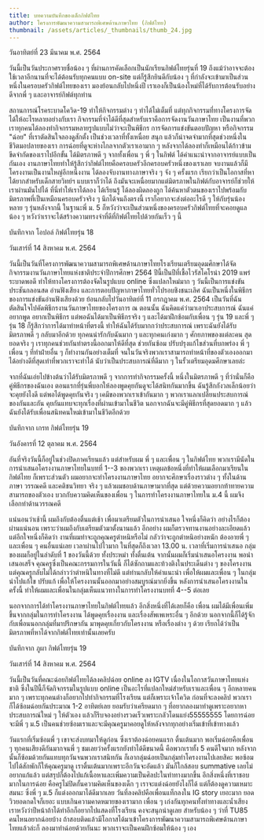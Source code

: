 ```yaml
---
title: บทความบันทึกของเด็กกิฟต์ไทย
author: โครงการพัฒนาความสามารถพิเศษด้านภาษาไทย (กิฟต์ไทย)
thumbnail: /assets/articles/_thumbnails/thumb_24.jpg
---
```


วันอาทิตย์ที่ 23 มีนาคม พ.ศ. 2564

วันนี้เป็นวันประกาศรายชื่อน้อง ๆ
ที่ผ่านการคัดเลือกเป็นนักเรียนกิฟต์ไทยรุ่นที่ 19
ถึงแม้ว่าอาจจะต้องใช้เวลาอีกนานที่จะได้ต้อนรับทุกคนแบบ on-site
แต่ก็รู้สึกยินดีกับน้อง ๆ
ที่กำลังจะเข้ามาเป็นส่วนหนึ่งในครอบครัวกิฟต์ไทยของเรา
มองย้อนกลับไปหนึ่งปี
เราเองก็เป็นน้องใหม่ที่ได้รับการต้อนรับอย่างดีจากพี่ ๆ
และอาจารย์กิฟต์ทุกท่าน

สถานการณ์โรคระบาดโควิด-19 ทำให้กิจกรรมต่าง ๆ ทำได้ไม่เต็มที่
แต่ทุกกิจกรรมที่ทางโครงการจัดได้ให้อะไรหลายอย่างกับเรา
กิจกรรมที่จำได้ดีที่สุดสำหรับเราคือการจัดงานวันภาษาไทย
เป็นงานที่พวกเราทุกคนได้ลองทำกิจกรรมหลายรูปแบบไม่ว่าจะเป็นพิธีกร
การจัดการแข่งขันตอบปัญหา หรือกิจกรรม "ฉ่อย" ที่เราตัดสินใจลองดูสักตั้ง
เป็นช่วงเวลาที่ทั้งเหนื่อย สนุก
แล้วก็น่าจดจำมากที่สุดช่วงหนึ่งในชีวิตมอปลายของเรา
การฉ่อยที่ดูจะห่างไกลจากตัวเราเอามาก ๆ
หลังจากได้ลองทำก็เหมือนได้ก้าวข้ามขีดจำกัดของเราไปอีกขั้น ได้มิตรภาพดี ๆ
จากทั้งเพื่อน ๆ พี่ ๆ ในกิฟต์ ได้คำแนะนำจากอาจารย์แบบเป็นกันเอง
งานภาษาไทยทำให้รู้สึกว่ากิฟต์ไทยคือครอบครัวอีกครอบครัวหนึ่งของเราเลย
จบงานแล้วก็มีโครงงานเป็นงานใหญ่อีกหนึ่งงาน ได้ลองจับงานทางภาษาจริง ๆ จัง
ๆ ครั้งแรก เรียกว่าเป็นโอกาสที่หาได้ยากสำหรับเด็กสายวิทย์ฯ
แบบเราก็ว่าได้
ถึงมันจะเหนื่อยมากแต่มิตรภาพในกิฟต์กับอาจารย์ก็ช่วยให้เราผ่านมันไปได้
ที่นี่ทำให้เราได้ลอง ได้เรียนรู้ ได้ลองผิดลองถูก
ได้ค้นหาตัวตนของเราไปพร้อมกับมิตรภาพที่เป็นเหมือนครอบครัวจริง ๆ
นึกได้จนถึงตรงนี้ เราก็อยากจะส่งต่ออะไรดี ๆ ให้กับรุ่นน้องหลาย ๆ
รุ่นหลังจากนี้ ในฐานะพี่ ม. 5
ก็หวังว่าจะเป็นส่วนหนึ่งของครอบครัวกิฟต์ไทยที่จะคอยดูแลน้อง ๆ
หวังว่าเราจะได้สร้างความทรงจำที่ดีที่กิฟต์ไทยไปด้วยกันเร็ว ๆ นี้

บันทึกจาก โอปอล์ กิฟต์ไทยรุ่น 18

วันเสาร์ที่ 14 สิงหาคม พ.ศ. 2564

วันนี้เป็นวันที่โครงการพัฒนาความสามารถพิเศษด้านภาษาไทยโรงเรียนเตรียมอุดมศึกษาได้จัดกิจกรรมงานวันภาษาไทยแห่งชาติประจำปีการศึกษา
2564 ปีนี้เป็นปีที่เชื้อไวรัสโคโรน่า 2019 แพร่ระบาดพอดี
ทำให้ทางโครงการต้องจัดในรูปแบบ online ซึ่งแปลกใหม่มาก ๆ
วันนี้เป็นการแข่งขันประชันกลอนสด อ่านฟังเสียง
และการตอบปัญหาภาษาไทยทั่วไปรอบชิงชนะเลิศ
ฉันเป็นหนึ่งในพิธีกรของการแข่งขันอ่านฟังเสียงด้วย
ย้อนกลับไปวันอาทิตย์ที่ 11 กรกฎาคม พ.ศ. 2564
เป็นวันที่ฉันตัดสินใจไปคัดพิธีกรงานวันภาษาไทยของโครงการ ณ ตอนนั้น
ฉันคิดแค่ว่ามาเอาประสบการณ์ ฉันแค่อยากพูด อยากเป็นพิธีกร
แต่พอฉันได้มาเป็นพิธีกรจริง ๆ และได้มาฝึกซ้อมกับเพื่อน ๆ รุ่น 19 และพี่
ๆ รุ่น 18 ก็รู้สึกว่าการได้มาทำหน้าที่ตรงนี้
ทำให้ฉันได้รับมากกว่าประสบการณ์ เพราะฉันยังได้รับมิตรภาพดี ๆ
กลับมาอีกด้วย ทุกคนน่ารักกับฉันมาก ๆ และทุกคนเก่งมาก ๆ ศักยภาพของแต่ละคน
สุดยอดจริง ๆ เราทุกคนช่วยกันทำตรงนี้ออกมาให้ดีที่สุด ช่วยกันซ้อม
ปรับปรุงแก้ไขส่วนที่บกพร่อง พี่ ๆ เพื่อน ๆ ที่ทำฝ่ายอื่น ๆ
ก็ทำงานกันอย่างเต็มที่
จนในวันจริงพวกเราสามารถทำหน้าที่ของตัวเองออกมาได้อย่างดีที่สุดเท่าที่พวกเราจะทำได้
นับว่าเป็นประสบการณ์ที่ดีมาก ๆ ในรั้วเตรียมอุดมศึกษาเลยล่ะ

จากที่ฉันเอ่ยไปข้างต้นว่าได้รับมิตรภาพดี ๆ จากการทำกิจกรรมครั้งนี้
หนึ่งในมิตรภาพดี ๆ ที่ว่านั่นก็คือ คู่พิธีกรของฉันเอง
ตอนแรกที่รุ่นพี่บอกให้ลองพูดคุยกันดูจะได้สนิทกันมากขึ้น
ฉันรู้สึกกังวลเล็กน้อยว่าจะคุยยังไงดี แต่พอได้พูดคุยกันจริง ๆ
เคมีของพวกเราเข้ากันมาก ๆ พวกเราแลกเปลี่ยนประสบการณ์ของกันและกัน
คุยกันแทบจะทุกเรื่องที่ผ่านเข้ามาในชีวิต
นอกจากฉันจะมีคู่พิธีกรที่สุดยอดมาก ๆ แล้ว
ฉันยังได้รับเพื่อนสนิทคนใหม่เข้ามาในชีวิตอีกด้วย

บันทึกจาก เกรท กิฟต์ไทยรุ่น 19

วันอังคารที่ 12 ตุลาคม พ.ศ. 2564

อันที่จริงวันนี้ก็อยู่ในช่วงปิดภาคเรียนแล้ว แต่สำหรับผม พี่ ๆ และเพื่อน
ๆ ในกิฟต์ไทย พวกเรามีนัดในการนำเสนอโครงงานภาษาไทยในบทที่ 1--3 ของพวกเรา
เหตุผลข้อหนึ่งที่ทำให้ผมเลือกมาเรียนใน กิฟต์ไทย ก็เพราะส่วนตัว
ผมอยากจะทำโครงงานภาษาไทย อยากจะศึกษาเรื่องราวต่าง ๆ ทั้งในด้านภาษา
วรรณคดี และคติชนวิทยา จริง ๆ แล้วผมชอบด้านภาษามากที่สุด
แต่ด้วยความอยากท้าทายความสามารถของตัวเอง บวกกับความคิดเห็นของเพื่อน ๆ
ในการทำโครงงานภาษาไทยใน ม.4 นี้ ผมจึงเลือกทำด้านวรรณคดี

แน่นอนว่าเช้านี้ ผมถึงกับต้องตื่นแต่เช้า เพื่อมาเตรียมตัวในการนำเสนอ
ใจหนึ่งก็คิดว่า อย่างไรก็ต้องผ่านแน่นอน
เพราะว่าผมถึงกับเตรียมตัวมาตั้งนานแล้ว อีกอย่าง
ผมก็ตรวจทานงานอย่างละเอียดแล้ว แต่อีกใจหนึ่งก็คิดว่า
งานที่ผมทำจะถูกคุณครูตำหนิหรือไม่ กลัวว่าจะถูกตำหนิอย่างหนัก ต้องอายพี่
ๆ และเพื่อน ๆ คนอื่นแน่เลย เวลาผ่านไปไวมาก ในที่สุดก็ถึงเวลา 13.00 น.
เวลาที่เริ่มการนำเสนอ กลุ่มของผมก็อยู่ในลำดับที่ 1 ของวันนี้ด้วย
ทั้งประหม่า ทั้งตื่นเต้น จากนั้นผมก็เริ่มนำเสนอโครงงาน พอนำเสนอเสร็จ
คุณครูซึ่งเป็นคณะกรรมการในวันนี้ ก็ได้ซักถามและท้วงติงในประเด็นต่าง ๆ
ของโครงงาน แต่คุณครูกลับไม่ได้กล่าวว่าตำหนิในทางที่ไม่ดี
แต่ท่านกลับให้คำแนะนำ เพื่อให้ผมและเพื่อน ๆ ในกลุ่มนำไปแก้ไข ปรับแก้
เพื่อให้โครงงานนั้นออกมาอย่างสมบูรณ์มากยิ่งขึ้น
หลังการนำเสนอโครงงานในครั้งนี้
ทำให้ผมและเพื่อนในกลุ่มเห็นแนวทางในการทำโครงงานบทที่ 4--5 ต่อเลย

นอกจากการได้ทำโครงงานภาษาไทยในกิฟต์ไทยแล้ว อีกสิ่งหนึ่งที่ได้เลยก็คือ
เพื่อน ผมได้มีเพื่อนเพิ่มขึ้นจากกลุ่มในการทำโครงงาน ได้พูดคุยเรื่องงาน
และเรื่องสัพเพเหระอื่น ๆ อีกด้วย
นอกจากนี้ก็ได้รู้จักกับเพื่อนนอกกลุ่มที่มาปรึกษากัน
มาพุดคุยเกี่ยวกับโครงงาน หรือเรื่องต่าง ๆ ด้วย
เรียกได้ว่าเป็นมิตรภาพที่หาได้จากกิฟต์ไทยเท่านั้นเลยครับ

บันทึกจาก ภูผา กิฟต์ไทยรุ่น 19

วันเสาร์ที่ 14 สิงหาคม พ.ศ. 2564

วันนี้เป็นวันที่คณะฉ่อยกิฟต์ไทยได้ลงคลิปฉ่อย online ลง IGTV
เนื่องในโอกาสวันภาษาไทยแห่งชาติ ซึ่งในปีนี้ก็จัดกิจกรรมในรูปแบบ online
เป็นอะไรที่แปลกใหม่สำหรับเราและเพื่อน ๆ อีกหลายคนมาก ๆ
เพราะทุกคนต่างก็อยากไปทำกิจกรรมที่โรงเรียน แต่ก็เพราะเจ้าโควิด
ก่อนที่จะลงคลิป พวกเราก็ได้ซ้อมฉ่อยกันประมาณ 1-2 อาทิตย์เลย
ยอมรับว่าเครียดมาก ๆ ที่อยากลองมาทำดูเพราะอยากหาประสบการณ์ใหม่ ๆ
ให้ตัวเอง แล้วก็รีบจองอย่างรวดเร็วเพราะกลัวโดนแย่ง55555555
โดยการฉ่อยจะมีพี่ ๆ ม.5
เป็นคนช่วยซ้อมเราและจะมีคุณครูมาคอยดูให้หลังจากทุกอย่างเริ่มเข้าที่เข้าทางแล้ว

วันแรกที่เริ่มซ้อมพี่ ๆ เขาจะส่งบทมาให้ดูก่อน ซึ่งเราต้องฉ่อยคนแรก
ตื่นเต้นมาก พอเริ่มฉ่อยคือเพื่อน ๆ ทุกคนเสียงดีกันมากจนพี่ ๆ
ชมเลยว่าครั้งแรกยังทำได้ดีขนาดนี้ คือพวกเราทั้ง 5 คนดีใจมาก
หลังจากนั้นก็ซ้อมด้วยกันแทบทุกวันจนพวกเราสนิทกัน
ก็เอากลุ่มฉ่อยเป็นกลุ่มทำโครงงานไปเลยสิคะ
พอซ้อมไปได้สักพักก็ให้คุณครูมาดู เราตื่นเต้นมากเพราะอีกวันจะอัดแล้ว
มันก็ใกล้สอบ summative เลยไม่อยากแก้แล้ว
แต่สรุปก็ต้องไปแก้เนื้อหาและเพิ่มความเป็นศิลปะในท่าทางมากขึ้น
อีกสิ่งหนึ่งที่เราชอบมากในการฉ่อย คือครูไม่ปิดกั้นความคิดเห็นของเด็ก ๆ
เราจะแต่งฉ่อยยังไงก็ได้ แต่ก็ต้องดูความเหมาะสมนะ ซึ่งพี่ ๆ ม.5
ก็แต่งออกมาได้ดีมากเลย วันที่ลงคลิปคือเพื่อนแท็กลงใน IG story เยอะมาก
ยอดวิวยอดกดใจก็เยอะ แบบเกินความคาดหมายของเรามาก เพื่อน ๆ
เก่งกันทุกคนทั้งท่าทางและน้ำเสียง
เราหวังว่าปีหน้าถ้าได้ทำอีกก็อยากไปแสดงที่โรงเรียน คงจะสนุกน่าดูเลย
สำหรับน้อง ๆ ว่าที่ TU85 คนไหนอยากฉ่อยบ้าง
ถ้าสอบติดแล้วมีโอกาสได้มาเข้าโครงการพัฒนาความสามารถพิเศษด้านภาษาไทยแล้วล่ะก็
ลองมาทำฉ่อยด้วยกันนะ พวกเราจะเป็นคนฝึกซ้อมให้น้อง ๆ เอง
